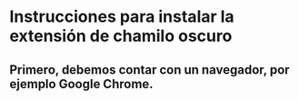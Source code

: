 # Instrucciones para instalar la extensión de chamilo oscuro

## Primero, debemos contar con un navegador, por ejemplo Google Chrome.

